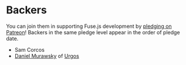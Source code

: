 # Backers

You can join them in supporting Fuse.js development by [pledging on Patreon](https://www.patreon.com/fusejs)! Backers in the same pledge level appear in the order of pledge date.

- Sam Corcos
- [Daniel Murawsky](https://github.com/dmurawsky) of [Urgos](https://urgos.io)
